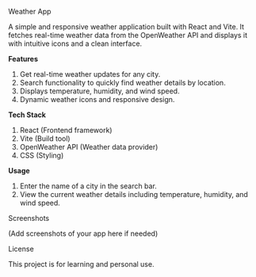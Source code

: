 Weather App

A simple and responsive weather application built with React and Vite.
It fetches real-time weather data from the OpenWeather API and displays it with intuitive icons and a clean interface.

**Features**
1. Get real-time weather updates for any city.
2. Search functionality to quickly find weather details by location.
3. Displays temperature, humidity, and wind speed.
4. Dynamic weather icons and responsive design.

**Tech Stack**
1. React (Frontend framework)
2. Vite (Build tool)
3. OpenWeather API (Weather data provider)
4. CSS (Styling)

**Usage**

1. Enter the name of a city in the search bar.
2. View the current weather details including temperature, humidity, and wind speed.

Screenshots

(Add screenshots of your app here if needed)

License

This project is for learning and personal use.
